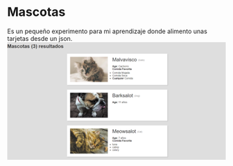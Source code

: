 # Mascotas
Es un pequeño experimento para mi aprendizaje donde alimento unas tarjetas desde un json.
![CapturaSitio](https://raw.githubusercontent.com/Melodia25/mascotas/master/Captura.PNG)
